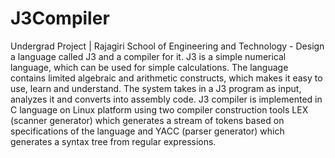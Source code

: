 # J3Compiler
Undergrad Project | Rajagiri School of Engineering and Technology - 
Design a language called J3 and a compiler for it. J3 is a simple numerical language, which can be used for simple calculations. The language contains limited algebraic and arithmetic constructs, which makes it easy to use, learn and understand. The system takes in a J3 program as input, analyzes it and converts into assembly code. J3 compiler is implemented in C language on Linux platform using two compiler construction tools LEX (scanner generator) which generates a stream of tokens based on specifications of the language and YACC (parser generator) which generates a syntax tree from regular expressions.
